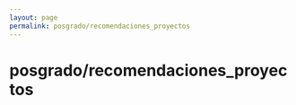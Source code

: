 ```yaml
---
layout: page
permalink: posgrado/recomendaciones_proyectos
---
```


# posgrado/recomendaciones_proyectos
